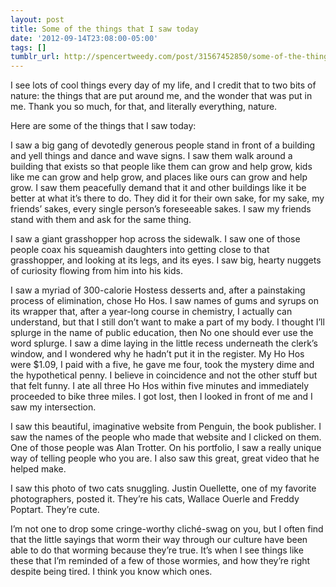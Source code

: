 ```yaml
---
layout: post
title: Some of the things that I saw today
date: '2012-09-14T23:08:00-05:00'
tags: []
tumblr_url: http://spencertweedy.com/post/31567452850/some-of-the-things-that-i-saw-today
---
```

I see lots of cool things every day of my life, and I credit that to two bits of nature: the things that are put around me, and the wonder that was put in me. Thank you so much, for that, and literally everything, nature.

Here are some of the things that I saw today:

I saw a big gang of devotedly generous people stand in front of a building and yell things and dance and wave signs. I saw them walk around a building that exists so that people like them can grow and help grow, kids like me can grow and help grow, and places like ours can grow and help grow. I saw them peacefully demand that it and other buildings like it be better at what it’s there to do. They did it for their own sake, for my sake, my friends’ sakes, every single person’s foreseeable sakes. I saw my friends stand with them and ask for the same thing.

I saw a giant grasshopper hop across the sidewalk. I saw one of those people coax his squeamish daughters into getting close to that grasshopper, and looking at its legs, and its eyes. I saw big, hearty nuggets of curiosity flowing from him into his kids.



I saw a myriad of 300-calorie Hostess desserts and, after a painstaking process of elimination, chose Ho Hos. I saw names of  gums and syrups on its wrapper that, after a year-long course in chemistry, I actually can understand, but that I still don’t want to make a part of my body. I thought I’ll splurge in the name of public education, then No one should ever use the word splurge. I saw a dime laying in the little recess underneath the clerk’s window, and I wondered why he hadn’t put it in the register. My Ho Hos were $1.09, I paid with a five, he gave me four, took the mystery dime and the hypothetical penny. I believe in coincidence and not the other stuff but that felt funny. I ate all three Ho Hos within five minutes and immediately proceeded to bike three miles. I got lost, then I looked in front of me and I saw my intersection.

I saw this beautiful, imaginative website from Penguin, the book publisher. I saw the names of the people who made that website and I clicked on them. One of those people was Alan Trotter. On his portfolio, I saw a really unique way of telling people who you are. I also saw this great, great video that he helped make.





I saw this photo of two cats snuggling. Justin Ouellette, one of my favorite photographers, posted it. They’re his cats, Wallace Ouerle and Freddy Poptart. They’re cute.



I’m not one to drop some cringe-worthy cliché-swag on you, but I often find that the little sayings that worm their way through our culture have been able to do that worming because they’re true. It’s when I see things like these that I’m reminded of a few of those wormies, and how they’re right despite being tired. I think you know which ones.
